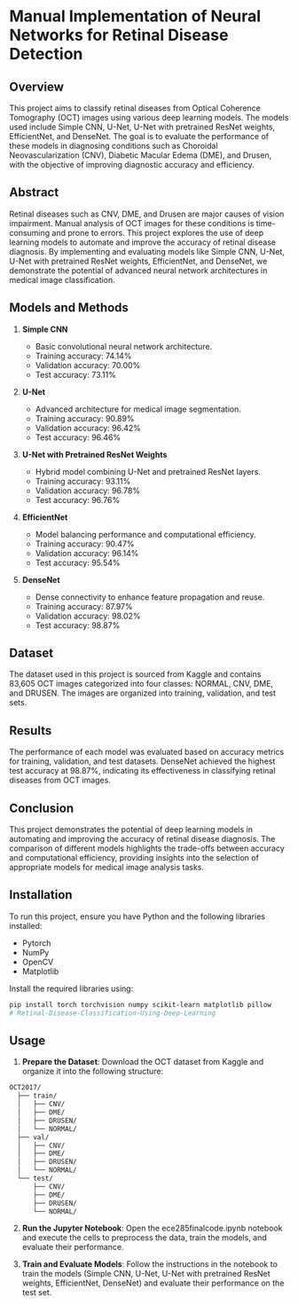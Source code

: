 # Manual Implementation of Neural Networks for Retinal Disease Detection

## Overview

This project aims to classify retinal diseases from Optical Coherence Tomography (OCT) images using various deep learning models. The models used include Simple CNN, U-Net, U-Net with pretrained ResNet weights, EfficientNet, and DenseNet. The goal is to evaluate the performance of these models in diagnosing conditions such as Choroidal Neovascularization (CNV), Diabetic Macular Edema (DME), and Drusen, with the objective of improving diagnostic accuracy and efficiency.


## Abstract

Retinal diseases such as CNV, DME, and Drusen are major causes of vision impairment. Manual analysis of OCT images for these conditions is time-consuming and prone to errors. This project explores the use of deep learning models to automate and improve the accuracy of retinal disease diagnosis. By implementing and evaluating models like Simple CNN, U-Net, U-Net with pretrained ResNet weights, EfficientNet, and DenseNet, we demonstrate the potential of advanced neural network architectures in medical image classification.

## Models and Methods

1. **Simple CNN**
   - Basic convolutional neural network architecture.
   - Training accuracy: 74.14%
   - Validation accuracy: 70.00%
   - Test accuracy: 73.11%

2. **U-Net**
   - Advanced architecture for medical image segmentation.
   - Training accuracy: 90.89%
   - Validation accuracy: 96.42%
   - Test accuracy: 96.46%

3. **U-Net with Pretrained ResNet Weights**
   - Hybrid model combining U-Net and pretrained ResNet layers.
   - Training accuracy: 93.11%
   - Validation accuracy: 96.78%
   - Test accuracy: 96.76%

4. **EfficientNet**
   - Model balancing performance and computational efficiency.
   - Training accuracy: 90.47%
   - Validation accuracy: 96.14%
   - Test accuracy: 95.54%

5. **DenseNet**
   - Dense connectivity to enhance feature propagation and reuse.
   - Training accuracy: 87.97%
   - Validation accuracy: 98.02%
   - Test accuracy: 98.87%

## Dataset

The dataset used in this project is sourced from Kaggle and contains 83,605 OCT images categorized into four classes: NORMAL, CNV, DME, and DRUSEN. The images are organized into training, validation, and test sets.

## Results

The performance of each model was evaluated based on accuracy metrics for training, validation, and test datasets. DenseNet achieved the highest test accuracy at 98.87%, indicating its effectiveness in classifying retinal diseases from OCT images.

## Conclusion

This project demonstrates the potential of deep learning models in automating and improving the accuracy of retinal disease diagnosis. The comparison of different models highlights the trade-offs between accuracy and computational efficiency, providing insights into the selection of appropriate models for medical image analysis tasks.

## Installation

To run this project, ensure you have Python and the following libraries installed:

- Pytorch
- NumPy
- OpenCV
- Matplotlib

Install the required libraries using:

```bash
pip install torch torchvision numpy scikit-learn matplotlib pillow
# Retinal-Disease-Classification-Using-Deep-Learning
```


## Usage
1. **Prepare the Dataset**:
   Download the OCT dataset from Kaggle and organize it into the following structure:
```css
OCT2017/
  ├── train/
  │   ├── CNV/
  │   ├── DME/
  │   ├── DRUSEN/
  │   └── NORMAL/
  ├── val/
  │   ├── CNV/
  │   ├── DME/
  │   ├── DRUSEN/
  │   └── NORMAL/
  └── test/
      ├── CNV/
      ├── DME/
      ├── DRUSEN/
      └── NORMAL/
```
2. **Run the Jupyter Notebook**:
   Open the ece285finalcode.ipynb notebook and execute the cells to preprocess the data, train the models, and evaluate their performance.

3. **Train and Evaluate Models**:
   Follow the instructions in the notebook to train the models (Simple CNN, U-Net, U-Net with pretrained ResNet weights, EfficientNet, DenseNet) and evaluate their performance on the test set.
